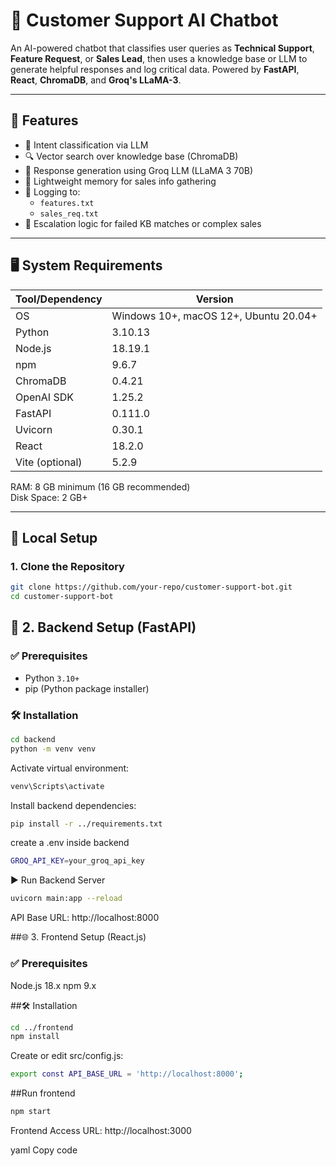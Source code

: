 # 🤖 Customer Support AI Chatbot

An AI-powered chatbot that classifies user queries as **Technical Support**, **Feature Request**, or **Sales Lead**, then uses a knowledge base or LLM to generate helpful responses and log critical data. Powered by **FastAPI**, **React**, **ChromaDB**, and **Groq's LLaMA-3**.

---

## 🧰 Features

- 🎯 Intent classification via LLM
- 🔍 Vector search over knowledge base (ChromaDB)
- 💬 Response generation using Groq LLM (LLaMA 3 70B)
- 🧠 Lightweight memory for sales info gathering
- 📝 Logging to:
  - `features.txt`
  - `sales_req.txt`
- 🚨 Escalation logic for failed KB matches or complex sales

---

## 🖥️ System Requirements

| Tool/Dependency | Version             |
|-----------------|---------------------|
| OS              | Windows 10+, macOS 12+, Ubuntu 20.04+ |
| Python          | 3.10.13              |
| Node.js         | 18.19.1              |
| npm             | 9.6.7                |
| ChromaDB        | 0.4.21               |
| OpenAI SDK      | 1.25.2               |
| FastAPI         | 0.111.0              |
| Uvicorn         | 0.30.1               |
| React           | 18.2.0               |
| Vite (optional) | 5.2.9                |

RAM: 8 GB minimum (16 GB recommended)  
Disk Space: 2 GB+

---

## 🚀 Local Setup

### 1. Clone the Repository

```bash
git clone https://github.com/your-repo/customer-support-bot.git
cd customer-support-bot
```

## 🚀 2. Backend Setup (FastAPI)

### ✅ Prerequisites

- Python `3.10+`
- pip (Python package installer)

### 🛠️ Installation

```bash
cd backend
python -m venv venv
```
Activate virtual environment:

```bash
venv\Scripts\activate
```

Install backend dependencies:
```bash
pip install -r ../requirements.txt
```

create a .env inside backend
```bash
GROQ_API_KEY=your_groq_api_key
```
▶️ Run Backend Server
```bash
uvicorn main:app --reload
```
API Base URL: http://localhost:8000


##🌐 3. Frontend Setup (React.js)
### ✅ Prerequisites
Node.js 18.x
npm 9.x

##🛠️ Installation
```bash
cd ../frontend
npm install
```

Create or edit src/config.js:

```bash
export const API_BASE_URL = 'http://localhost:8000';
```
##Run frontend
```bash
npm start
```

Frontend Access URL: http://localhost:3000

yaml
Copy code






